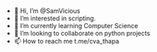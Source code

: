 - 👋 Hi, I’m @SamVicious
- 👀 I’m interested in scripting.
- 🌱 I’m currently learning Computer Science
- 💞️ I’m looking to collaborate on python projects
- 📫 How to reach me t.me/cva_thapa

<!---
SamVicious/SamVicious is a ✨ special ✨ repository because its `README.md` (this file) appears on your GitHub profile.
You can click the Preview link to take a look at your changes.
--->

